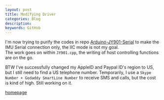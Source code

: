 ```yaml
---
layout: post
title: Modifying Driver
categories: Blog
description: 
keywords: GitHub
---
```


I'm now trying to purify the codes in repo [Arduino-JY901-Serial](https://github.com/paul-tian/Arduino-JY901-Serial) to make the IMU Serial connection only, the IIC mode is not my goal.  
The work goes on within ```JY901.cpp```, the writing of host controlling functions are on the go.  

BTW I've successfully changed my AppleID and Paypal ID's region to US, but I still need to find a US telephone number. Temporarily, I use a ```Skype Number + Godaddy SmartLine Number``` to receive SMS and calls, but the cost is kind of high. Still working on it.

[homepage](/)
